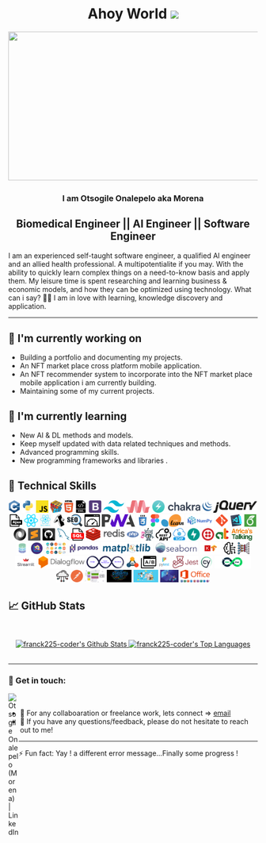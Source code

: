 <h1 align="center">Ahoy World <img src="https://media.giphy.com/media/hvRJCLFzcasrR4ia7z/giphy.gif" width="40"></h1>

<p align="center"><img src="https://media.giphy.com/media/dWesBcTLavkZuG35MI/giphy.gif" width="600" height="300"  /></p>

<h3 align="center">
   I am <strong>Otsogile Onalepelo aka Morena</strong>
  <!--<img src="https://media.giphy.com/media/hvRJCLFzcasrR4ia7z/giphy.gif" width="1px">-->
</h3>

<h2 align="center">
    Biomedical Engineer || AI Engineer || Software Engineer
</h2> 

I am an experienced self-taught software engineer, a qualified AI engineer and an allied health professional. A multipotentialite if you may. With the ability to quickly learn complex things on a need-to-know basis and apply them. My leisure time is spent researching and learning business & economic models, and how they can be optimized using technology.
What can i say? 🤷‍♂️ I am in love with learning, knowledge discovery and application.

<hr>

## 🔭 I'm currently working on
- Building a portfolio and documenting my projects.
- An NFT market place cross platform mobile application.
- An NFT recommender system to incorporate into the NFT market place mobile application i am currently building.
- Maintaining some of my current projects.

## 🌱 I'm currently learning
- New AI & DL methods and models.
- Keep myself updated with data related techniques and methods.
- Advanced programming skills.
- New programming frameworks and libraries .

## 💼 Technical Skills

<p align="center">
  <code><img title="C++" height="25" src="images/cpp.svg"></code>
  <code><img title="Python" height="25" src="images/python-original.svg"></code>
  <code><img title="Javascript" height="25" src="images/javascript.svg"></code>
  <code><img title="Problem Solving" height="25" src="images/problemSolving.png"></code>
  <code><img title="HTML5" height="25" src="images/html5.svg"></code>
  <code><img title="XML" height="25" src="images/xml-svgrepo-com.svg"></code>
  <code><img title="Bootstrap" height="25" src="images/bootstrap-4.svg"></code>
  <code><img title="Tailwind CSS" height="25" src="images/tailwind-css.svg"></code>
  <code><img title="Materialize CSS" height="25" src="images/materialize-css.png"></code>
  <code><img title="Chakra UI" height="25" src="images/chakra-ui.png"></code>
  <code><img title="jQuery" height="25" src="images/jquery-1.svg"></code>
  <code><img title="Ajax" height="25" src="images/ajax.svg"></code>
  <code><img title="React" height="25" src="images/react-js.svg"></code>
  <code><img title="React Native" height="25" src="images/react-native.png"></code>
  <code><img title="Expo" height="25" src="images/expo-svgrepo-com.svg"></code>
  <code><img title="SEO" height="25" src="images/seo.svg"></code>
  <code><img title="WPO" height="25" src="images/web-page-load-time.svg"></code>
  <code><img title="PWA" height="25" src="images/pwa.svg"></code>
  <code><img title="CSS" height="25" src="images/css.svg"></code>
  <code><img title="Figma" height="25" src="images/figma.svg"></code>
  <code><img title="Scikitlearn" height="25" src="images/sckitlearn.png"></code>
  <code><img title="numpy" height="25" src="images/numpy.png"></code>
  <code><img title="Git" height="25" src="images/git-original.svg"></code>
  <code><img title="Visual Studio Code" height="25" src="images/vscode.png"></code>
  <code><img title="Latext" height="25" src="images/latext.png"></code>
  <code><img title="JSON" height="25" src="images/json.svg"></code>
  <code><img title="Sublimetext" height="25" src="images/sublime.png"></code>
  <code><img title="GitHub" height="25" src="images/github.svg"></code>
  <code><img title="MySQL" height="25" src="images/mysql.svg"></code>
  <code><img title="SQL" height="25" src="images/sql.svg"></code>
  <code><img title="Redis" height="25" src="images/redis.svg"></code>
  <code><img title="PHP" height="25" src="images/php.svg"></code>
  <code><img title="Botman" height="25" src="images/botman.png"></code>
  <code><img title="Rest API" height="25" src="images/rest-api.svg"></code>
  <code><img title="Soap API" height="25" src="images/soap-api.png"></code>
  <code><img title="FastAPI" height="25" src="images/fastapi-1.svg"></code>
  <code><img title="Twilio" height="25" src="images/twilio.svg"></code>
  <code><img title="Africa is Talking" height="25" src="images/africa-is-talking.png"></code>
  <code><img title="Extract Transform Load" height="25" src="images/etl.jpg"></code>
  <code><img title="Exploratory Data Analysis" height="25" src="images/eda.png"></code>
  <code><img title="Data Visualization" height="25" src="images/data-visualization.png"></code>
  <code><img title="Pandas" height="25" src="images/pandas.png"></code>
  <code><img title="Matplotlib" height="25" src="images/matplotlib.png"></code>
  <code><img title="Seaborn" height="25" src="images/seaborn.svg"></code>
  <code><img title="Keras on a Tensorflow backend" height="25" src="images/keras-tensorflow.jpg"></code>
  <code><img title="Machine Learning" height="25" src="images/machine-learning.svg"></code>
  <code><img title="Deep Learning" height="25" src="images/deep-learning.png"></code>
  <code><img title="Streamlit" height="25" src="images/streamlit.png"></code>
  <code><img title="Dialogflow" height="25" src="images/dialogflow.svg"></code>
  <code><img title="MLops" height="25" src="images/mlops.svg"></code>
  <code><img title="UML" height="25" src="images/uml.jpg"></code>
  <code><img title="A/B Testing" height="25" src="images/ab-testing.svg"></code>
  <code><img title="Pytest" height="25" src="images/pytest.svg"></code>
  <code><img title="Jest" height="25" src="images/jest.png"></code>
  <code><img title="Cypress" height="25" src="images/cypress.png"></code>
  <code><img title="DevOps" height="25" src="images/devops-2.svg"></code>
  <code><img title="Cloud Technologies" height="25" src="images/cloud-technologies.png"></code>
  <code><img title="Postman" height="25" src="images/postman.svg"></code>
  <code><img title="System Design" height="25" src="images/system-design.png"></code>
  <code><img title="Design Patterns" height="25" src="images/design-patterns.png"></code>
  <code><img title="People Skills" height="25" src="images/people-skills.png"></code>
  <code><img title="Presentation Skills" height="25" src="images/presentation-skills.jpg"></code>
  <code><img title="Microsoft Office" height="25" src="images/microsoft-office.png"></code>

</p>

## 📈 GitHub Stats
<!-- https://github.com/anuraghazra/github-readme-stats -->

  <br/>
 <p align=center>
 <div align=center>
    <a href="https://github.com/anuraghazra/github-readme-stats"><img alt="franck225-coder's Github Stats" src="https://github-readme-stats.vercel.app/api/?username=franck225-coder&show_icons=true&count_private=true&theme=react&hide_border=true&bg_color=1F222E&title_color=F85D7F&icon_color=F8D866" height="192px"/>
  </a>
  <a href="https://github.com/anuraghazra/github-readme-stats"><img alt="franck225-coder's Top Languages" src="https://github-readme-stats.vercel.app/api/top-langs/?username=franck225-coder&langs_count=8&layout=compact&theme=react&hide_border=true&bg_color=1F222E&title_color=F85D7F&icon_color=F8D866&hide=Jupyter%20Notebook" height="192px"/>
  </a>
  </div>
  <br>
  <!--
  <div align=center>
  <a href="https://github.com/denvercoder1/github-readme-streak-stats" title="Go to Source"><img align="center" src="https://github-readme-streak-stats.herokuapp.com/?user=franck225-coder&theme=react&border=61dafb&hide_border=true&bg_color=1F222E&title_color=F85D7F&icon_color=F8D866" />
    </a>
 </div>
 -->
</p>
 
<hr>


### 🤝 Get in touch:

<a href="https://www.linkedin.com/in/bwooo/"><img align="left" src="https://raw.githubusercontent.com/yushi1007/yushi1007/main/images/linkedin.svg" alt="Otsogile Onalepelo (Morena) | LinkedIn" width="21px"/></a>
<br>
- 💼 For any collaboaration or freelance work, lets connect => [email](mailto:hireme@morena.dev)
- 💬 If you have any questions/feedback, please do not hesitate to reach out to me!


<hr>
⚡ Fun fact: Yay ! a different error message...Finally some progress !


